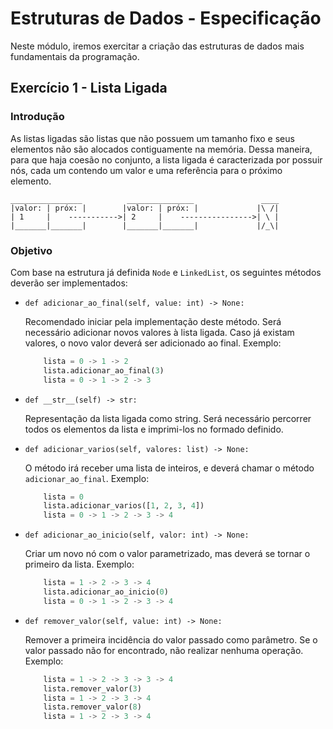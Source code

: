 # Estruturas de Dados - Especificação

Neste módulo, iremos exercitar a criação das estruturas de dados mais fundamentais da programação.

## Exercício 1 - Lista Ligada
### Introdução
As listas ligadas são listas que não possuem um tamanho fixo e seus elementos não são alocados contiguamente na memória. Dessa maneira, para que haja coesão no conjunto, a lista ligada é caracterizada por possuir nós, cada um contendo um valor e uma referência para o próximo elemento.

```
________________          _______________               ____
|valor: | próx: |        |valor: | próx: |             |\ /|
| 1     |    ----------->| 2     |    ---------------->| \ |
|_______|_______|        |_______|_______|             |/_\|
```

### Objetivo
Com base na estrutura já definida `Node` e `LinkedList`, os seguintes métodos deverão ser implementados:

- `def adicionar_ao_final(self, value: int) -> None:`
    
    Recomendado iniciar pela implementação deste método. Será necessário adicionar novos valores à lista ligada. Caso já existam valores, o novo valor deverá ser adicionado ao final. Exemplo:
    ```python
        lista = 0 -> 1 -> 2
        lista.adicionar_ao_final(3)
        lista = 0 -> 1 -> 2 -> 3
    ```

- `def __str__(self) -> str:`

    Representação da lista ligada como string. Será necessário percorrer todos os elementos da lista e imprimi-los no formado definido.

- `def adicionar_varios(self, valores: list) -> None:`

    O método irá receber uma lista de inteiros, e deverá chamar o método `adicionar_ao_final`. Exemplo:
    ```python
        lista = 0
        lista.adicionar_varios([1, 2, 3, 4])
        lista = 0 -> 1 -> 2 -> 3 -> 4
    ```

- `def adicionar_ao_inicio(self, valor: int) -> None:`

    Criar um novo nó com o valor parametrizado, mas deverá se tornar o primeiro da lista. Exemplo:
    ```python
        lista = 1 -> 2 -> 3 -> 4
        lista.adicionar_ao_inicio(0)
        lista = 0 -> 1 -> 2 -> 3 -> 4
    ```
- `def remover_valor(self, value: int) -> None:`

    Remover a primeira incidência do valor passado como parâmetro. Se o valor passado não for encontrado, não realizar nenhuma operação. Exemplo:
    ```python
        lista = 1 -> 2 -> 3 -> 3 -> 4
        lista.remover_valor(3)
        lista = 1 -> 2 -> 3 -> 4
        lista.remover_valor(8)
        lista = 1 -> 2 -> 3 -> 4
    ```
